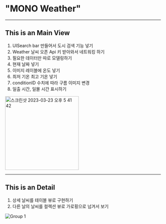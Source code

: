 # "MONO Weather"
***
This is an Main View
-------------
1. UISearch bar 만들어서 도시 검색 기능 넣기
2. Weather 날씨 오픈 Api 키 받아와서 네트워킹 하기
3. 필요한 데이터만 따로 모델링하기
4. 현재 날짜 넣기
5. 이미지 레이블에 온도 넣기
6. 최저 기온 최고 기온 넣기
7. conditionID 수치에 따라 구름 이미지 변경
8. 일출 시간, 일몰 시간 표시하기

<img width="238" alt="스크린샷 2023-03-23 오후 5 41 42" src="https://user-images.githubusercontent.com/124175814/228775736-0f11d9e5-1efb-46d0-b48b-68e5b2fe2066.png">

***
This is an Detail
-------------
1. 상세 날씨를 테이블 뷰로 구현하기
2. 다른 날의 날씨를 컬렉션 뷰로 가로횡으로 넘겨서 보기

![Group 1](https://user-images.githubusercontent.com/124175814/228779484-199bb382-7e54-4a93-a234-43237da6a4bd.png)
